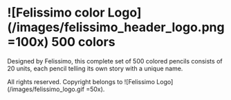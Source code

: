 # ![Felissimo color Logo](/images/felissimo_header_logo.png =100x) 500 colors

Designed by Felissimo, this complete set of 500 colored pencils consists 
of 20 units, each pencil telling its own story with a unique name.

All rights reserved. Copyright belongs to ![Felissimo Logo](/images/felissimo_logo.gif =50x).
